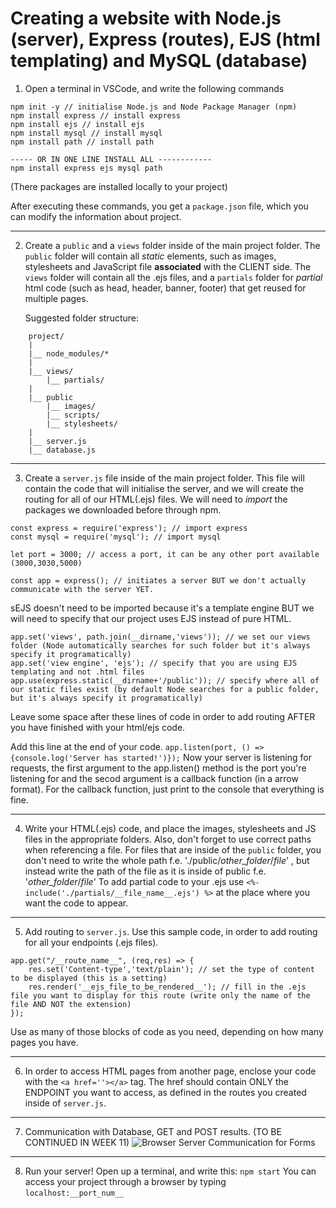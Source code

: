 # Creating a website with Node.js (server), Express (routes), EJS (html templating) and MySQL (database)

1) Open a terminal in VSCode, and write the following commands
```(javascript)
npm init -y // initialise Node.js and Node Package Manager (npm)
npm install express // install express
npm install ejs // install ejs
npm install mysql // install mysql
npm install path // install path

----- OR IN ONE LINE INSTALL ALL ------------
npm install express ejs mysql path

```
(There packages are installed locally to your project)

After executing these commands, you get a `package.json` file, which you can modify the information about project.

<hr>

2) Create a `public` and a `views` folder inside of the main project folder. 
The `public` folder will contain all *static* elements, such as images, stylesheets and JavaScript file **associated** with the CLIENT side. 
The `views` folder will contain all the .ejs files, and a `partials` folder for *partial* html code (such as head, header, banner, footer) that get reused for multiple pages.

	Suggested folder structure:
```
	project/
	|
	|__ node_modules/*
	|
	|__ views/
		|__ partials/
	|
	|__ public
		|__ images/
		|__ scripts/
		|__ stylesheets/
	|
	|__ server.js
	|__ database.js
```
<hr>

3) Create a `server.js` file inside of the main project folder. This file will contain the code that will initialise the server, and we will create the routing for all of our HTML(.ejs) files. 
We will need to *import* the packages we downloaded before through npm.

```(javascript)
const express = require('express'); // import express
const mysql = require('mysql'); // import mysql

let port = 3000; // access a port, it can be any other port available (3000,3030,5000)

const app = express(); // initiates a server BUT we don't actually communicate with the server YET.
```

sEJS doesn't need to be imported because it's a template engine BUT we will need to specify that our project uses EJS instead of pure HTML.

```
app.set('views', path.join(__dirname,'views')); // we set our views folder (Node automatically searches for such folder but it's always specify it programatically)
app.set('view engine', 'ejs'); // specify that you are using EJS templating and not .html files
app.use(express.static(__dirname+'/public')); // specify where all of our static files exist (by default Node searches for a public folder, but it's always specify it programatically)
```

Leave some space after these lines of code in order to add routing AFTER you have finished with your html/ejs code.

Add this line at the end of your code.
`app.listen(port, () => {console.log('Server has started!')});`
Now your server is listening for requests, the first argument to the app.listen() method is the port you're listening for and the secod argument is a callback function (in a arrow format). For the callback function, just print to the console that everything is fine. 

<hr>

4) Write your HTML(.ejs) code, and place the images, stylesheets and JS files in the appropriate folders. 
Also, don't forget to use correct paths when referencing a file. 
For files that are inside of the `public` folder, you don't need to write the whole path f.e. './public/*other_folder*/*file*' , but instead write the path of the file as it is inside of public f.e. '*other_folder*/*file*'
To add partial code to your .ejs use `<%- include('./partials/__file_name__.ejs') %>` at the place where you want the code to appear.

<hr>

5) Add routing to `server.js`. 
Use this sample code, in order to add routing for all your endpoints (.ejs files).
```
app.get("/__route_name__", (req,res) => {
    res.set('Content-type','text/plain'); // set the type of content to be displayed (this is a setting)
    res.render('__ejs_file_to_be_rendered__'); // fill in the .ejs file you want to display for this route (write only the name of the file AND NOT the extension)
});
```
Use as many of those blocks of code as you need, depending on how many pages you have.

<hr>

6) In order to access HTML pages from another page, enclose your code with the `<a href=''></a>` tag. The href should contain ONLY the ENDPOINT you want to access, as defined in the routes you created inside of `server.js`.

<hr>

7) Communication with Database, GET and POST results. (TO BE CONTINUED IN WEEK 11)
![Browser Server Communication for Forms](./public/images/POST_GET_REDIRECTS.png)

<hr>

8) Run your server!
Open up a terminal, and write this:
`npm start`
You can access your project through a browser by typing `localhost:__port_num__`



